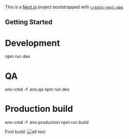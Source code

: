 This is a [Next.js](https://nextjs.org) project bootstrapped with [`create-next-app`](https://nextjs.org/docs/app/api-reference/cli/create-next-app).

## Getting Started

# Development

npm run dev

# QA

env-cmd -f .env.qa npm run dev

# Production build

env-cmd -f .env.production npm run build

First build:
![alt text](image.png)
